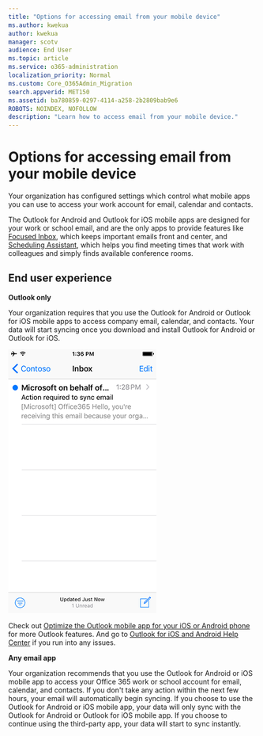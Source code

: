 ```yaml
---
title: "Options for accessing email from your mobile device"
ms.author: kwekua
author: kwekua
manager: scotv
audience: End User
ms.topic: article
ms.service: o365-administration
localization_priority: Normal
ms.custom: Core_O365Admin_Migration
search.appverid: MET150
ms.assetid: ba780859-0297-4114-a258-2b2809bab9e6
ROBOTS: NOINDEX, NOFOLLOW
description: "Learn how to access email from your mobile device."
---
```


# Options for accessing email from your mobile device

Your organization has configured settings which control what mobile apps you can use to access your work account for email, calendar and contacts.
  
The Outlook for Android and Outlook for iOS mobile apps are designed for your work or school email, and are the only apps to provide features like [Focused Inbox](https://support.office.com/article/f445ad7f-02f4-4294-a82e-71d8964e3978.aspx), which keeps important emails front and center, and [Scheduling Assistant](https://go.microsoft.com/fwlink/?linkid=873406), which helps you find meeting times that work with colleagues and simply finds available conference rooms.
  
## End user experience

 **Outlook only**
  
Your organization requires that you use the Outlook for Android or Outlook for iOS mobile apps to access company email, calendar, and contacts. Your data will start syncing once you download and install Outlook for Android or Outlook for iOS.
  
![Example email to use Outlook to sync email](../media/798d942a-4181-4dcb-8039-cd9f2edd9723.png)
  
Check out [Optimize the Outlook mobile app for your iOS or Android phone](https://support.office.com/article/de075b19-b73c-4d8a-841b-459982c7e890.aspx) for more Outlook features. And go to [Outlook for iOS and Android Help Center](https://support.office.com/article/cd84214e-a5ac-4e95-9ea3-e07f78d0cde6.aspx) if you run into any issues. 
  
 **Any email app**
  
Your organization recommends that you use the Outlook for Android or iOS mobile app to access your Office 365 work or school account for email, calendar, and contacts. If you don't take any action within the next few hours, your email will automatically begin syncing. If you choose to use the Outlook for Android or iOS mobile app, your data will only sync with the Outlook for Android or Outlook for iOS mobile app. If you choose to continue using the third-party app, your data will start to sync instantly.
  

